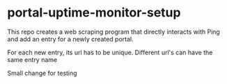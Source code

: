 # portal-uptime-monitor-setup

This repo creates a web scraping program that directly interacts with Ping and add an entry for a newly created portal.

For each new entry, its url has to be unique. Different url's can have the same entry name

Small change for testing

